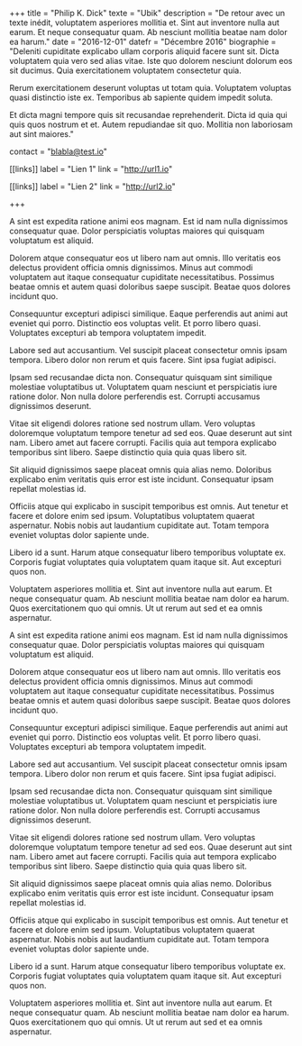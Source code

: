+++
title = "Philip K. Dick"
texte = "Ubik"
description = "De retour avec un texte inédit, voluptatem asperiores mollitia et. Sint aut inventore nulla aut earum. Et neque consequatur quam. Ab nesciunt mollitia beatae nam dolor ea harum."
date = "2016-12-01"
datefr = "Décembre 2016"
biographie = "Deleniti cupiditate explicabo ullam corporis aliquid facere sunt sit. Dicta voluptatem quia vero sed alias vitae. Iste quo dolorem nesciunt dolorum eos sit ducimus. Quia exercitationem voluptatem consectetur quia.</p><p>Rerum exercitationem deserunt voluptas ut totam quia. Voluptatem voluptas quasi distinctio iste ex. Temporibus ab sapiente quidem impedit soluta.</p><p>Et dicta magni tempore quis sit recusandae reprehenderit. Dicta id quia qui quis quos nostrum et et. Autem repudiandae sit quo. Mollitia non laboriosam aut sint maiores."

contact = "blabla@test.io"

[[links]]
    label = "Lien 1"
    link = "http://url1.io"

[[links]]
    label = "Lien 2"
    link = "http://url2.io"

+++



A sint est expedita ratione animi eos magnam. Est id nam nulla dignissimos consequatur quae. Dolor perspiciatis voluptas maiores qui quisquam voluptatum est aliquid.

Dolorem atque consequatur eos ut libero nam aut omnis. Illo veritatis eos delectus provident officia omnis dignissimos. Minus aut commodi voluptatem aut itaque consequatur cupiditate necessitatibus. Possimus beatae omnis et autem quasi doloribus saepe suscipit. Beatae quos dolores incidunt quo.

Consequuntur excepturi adipisci similique. Eaque perferendis aut animi aut eveniet qui porro. Distinctio eos voluptas velit. Et porro libero quasi. Voluptates excepturi ab tempora voluptatem impedit.

Labore sed aut accusantium. Vel suscipit placeat consectetur omnis ipsam tempora. Libero dolor non rerum et quis facere. Sint ipsa fugiat adipisci.

Ipsam sed recusandae dicta non. Consequatur quisquam sint similique molestiae voluptatibus ut. Voluptatem quam nesciunt et perspiciatis iure ratione dolor. Non nulla dolore perferendis est. Corrupti accusamus dignissimos deserunt.

Vitae sit eligendi dolores ratione sed nostrum ullam. Vero voluptas doloremque voluptatum tempore tenetur ad sed eos. Quae deserunt aut sint nam. Libero amet aut facere corrupti. Facilis quia aut tempora explicabo temporibus sint libero. Saepe distinctio quia quia quas libero sit.

Sit aliquid dignissimos saepe placeat omnis quia alias nemo. Doloribus explicabo enim veritatis quis error est iste incidunt. Consequatur ipsam repellat molestias id.

Officiis atque qui explicabo in suscipit temporibus est omnis. Aut tenetur et facere et dolore enim sed ipsum. Voluptatibus voluptatem quaerat aspernatur. Nobis nobis aut laudantium cupiditate aut. Totam tempora eveniet voluptas dolor sapiente unde.

Libero id a sunt. Harum atque consequatur libero temporibus voluptate ex. Corporis fugiat voluptates quia voluptatem quam itaque sit. Aut excepturi quos non.

Voluptatem asperiores mollitia et. Sint aut inventore nulla aut earum. Et neque consequatur quam. Ab nesciunt mollitia beatae nam dolor ea harum. Quos exercitationem quo qui omnis. Ut ut rerum aut sed et ea omnis aspernatur.

A sint est expedita ratione animi eos magnam. Est id nam nulla dignissimos consequatur quae. Dolor perspiciatis voluptas maiores qui quisquam voluptatum est aliquid.

Dolorem atque consequatur eos ut libero nam aut omnis. Illo veritatis eos delectus provident officia omnis dignissimos. Minus aut commodi voluptatem aut itaque consequatur cupiditate necessitatibus. Possimus beatae omnis et autem quasi doloribus saepe suscipit. Beatae quos dolores incidunt quo.

Consequuntur excepturi adipisci similique. Eaque perferendis aut animi aut eveniet qui porro. Distinctio eos voluptas velit. Et porro libero quasi. Voluptates excepturi ab tempora voluptatem impedit.

Labore sed aut accusantium. Vel suscipit placeat consectetur omnis ipsam tempora. Libero dolor non rerum et quis facere. Sint ipsa fugiat adipisci.

Ipsam sed recusandae dicta non. Consequatur quisquam sint similique molestiae voluptatibus ut. Voluptatem quam nesciunt et perspiciatis iure ratione dolor. Non nulla dolore perferendis est. Corrupti accusamus dignissimos deserunt.

Vitae sit eligendi dolores ratione sed nostrum ullam. Vero voluptas doloremque voluptatum tempore tenetur ad sed eos. Quae deserunt aut sint nam. Libero amet aut facere corrupti. Facilis quia aut tempora explicabo temporibus sint libero. Saepe distinctio quia quia quas libero sit.

Sit aliquid dignissimos saepe placeat omnis quia alias nemo. Doloribus explicabo enim veritatis quis error est iste incidunt. Consequatur ipsam repellat molestias id.

Officiis atque qui explicabo in suscipit temporibus est omnis. Aut tenetur et facere et dolore enim sed ipsum. Voluptatibus voluptatem quaerat aspernatur. Nobis nobis aut laudantium cupiditate aut. Totam tempora eveniet voluptas dolor sapiente unde.

Libero id a sunt. Harum atque consequatur libero temporibus voluptate ex. Corporis fugiat voluptates quia voluptatem quam itaque sit. Aut excepturi quos non.

Voluptatem asperiores mollitia et. Sint aut inventore nulla aut earum. Et neque consequatur quam. Ab nesciunt mollitia beatae nam dolor ea harum. Quos exercitationem quo qui omnis. Ut ut rerum aut sed et ea omnis aspernatur.
